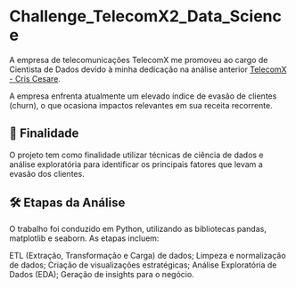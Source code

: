 # Challenge_TelecomX2_Data_Science
A empresa de telecomunicações TelecomX me promoveu ao cargo de Cientista de Dados devido à minha dedicação na análise anterior [TelecomX - Cris Cesare](https://github.com/CrisCesare/Challenge_TelecomX).<p>
A empresa enfrenta atualmente um elevado índice de evasão de clientes (churn), o que ocasiona impactos relevantes em sua receita recorrente.<p>

## 🎯 Finalidade
O projeto tem como finalidade utilizar técnicas de ciência de dados e análise exploratória para identificar os principais fatores que levam a evasão dos clientes.<p>

## 🛠️ Etapas da Análise
O trabalho foi conduzido em Python, utilizando as bibliotecas pandas, matplotlib e seaborn. As etapas incluem:

ETL (Extração, Transformação e Carga) de dados;
Limpeza e normalização de dados;
Criação de visualizações estratégicas;
Análise Exploratória de Dados (EDA);
Geração de insights para o negócio.
